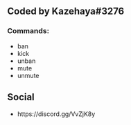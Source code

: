 <h2>Coded by Kazehaya#3276</h2>

<h3>Commands:</h3>
<ul>
  <li>ban</li>
  <li>kick</li>
  <li>unban</li>
  <li>mute</li>
  <li>unmute</li>
</ul>

<h2>Social</h2>
<ul>
   <li>https://discord.gg/VvZjK8y</li>
</ul>
